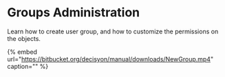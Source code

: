 # Groups Administration

Learn how to create user group, and how to customize the permissions on the objects.

{% embed url="https://bitbucket.org/decisyon/manual/downloads/NewGroup.mp4" caption="" %}

